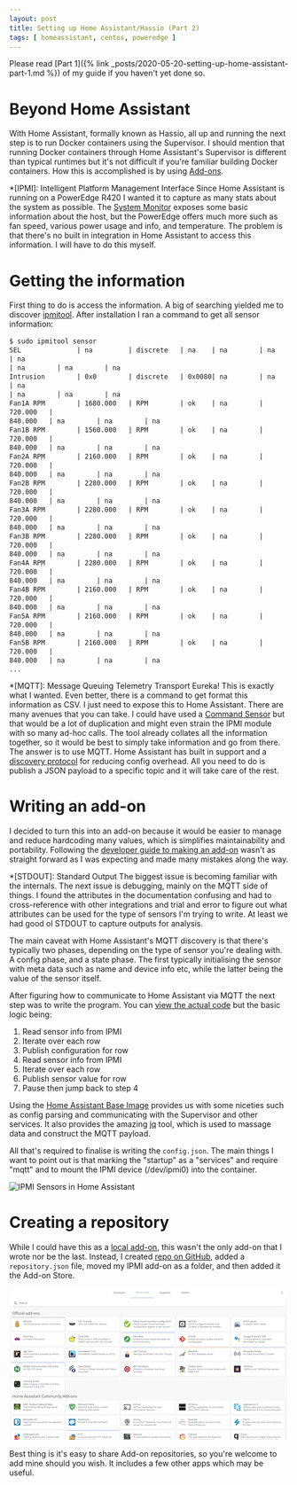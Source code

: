 ```yaml
---
layout: post
title: Setting up Home Assistant/Hassio (Part 2)
tags: [ homeassistant, centos, poweredge ]
---
```


Please read [Part 1]({% link _posts/2020-05-20-setting-up-home-assistant-part-1.md %})
of my guide if you haven't yet done so.

# Beyond Home Assistant

With Home Assistant, formally known as Hassio, all up and running the next step
is to run Docker containers using the Supervisor. I should mention that running
Docker containers through Home Assistant's Supervisor is different than typical
runtimes but it's not difficult if you're familiar building Docker containers.
How this is accomplished is by using
[Add-ons](https://developers.home-assistant.io/docs/add-ons).

*[IPMI]: Intelligent Platform Management Interface
Since Home Assistant is running on a PowerEdge R420 I wanted it to capture as
many stats about the system as possible. The [System
Monitor](https://www.home-assistant.io/integrations/systemmonitor/) exposes some
basic information about the host, but the PowerEdge offers much more such as fan
speed, various power usage and info, and temperature. The problem is that
there's no built in integration in Home Assistant to access this information. I
will have to do this myself.

# Getting the information

First thing to do is access the information. A big of searching yielded me to
discover [ipmitool](https://github.com/ipmitool/ipmitool). After installation I
ran a command to get all sensor information:

```shell
$ sudo ipmitool sensor
SEL              | na         | discrete   | na    | na        | na        | na
| na        | na        | na
Intrusion        | 0x0        | discrete   | 0x0080| na        | na        | na
| na        | na        | na
Fan1A RPM        | 1680.000   | RPM        | ok    | na        | 720.000   |
840.000   | na        | na        | na
Fan1B RPM        | 1560.000   | RPM        | ok    | na        | 720.000   |
840.000   | na        | na        | na
Fan2A RPM        | 2160.000   | RPM        | ok    | na        | 720.000   |
840.000   | na        | na        | na
Fan2B RPM        | 2280.000   | RPM        | ok    | na        | 720.000   |
840.000   | na        | na        | na
Fan3A RPM        | 2280.000   | RPM        | ok    | na        | 720.000   |
840.000   | na        | na        | na
Fan3B RPM        | 2280.000   | RPM        | ok    | na        | 720.000   |
840.000   | na        | na        | na
Fan4A RPM        | 2280.000   | RPM        | ok    | na        | 720.000   |
840.000   | na        | na        | na
Fan4B RPM        | 2160.000   | RPM        | ok    | na        | 720.000   |
840.000   | na        | na        | na
Fan5A RPM        | 2160.000   | RPM        | ok    | na        | 720.000   |
840.000   | na        | na        | na
Fan5B RPM        | 2160.000   | RPM        | ok    | na        | 720.000   |
840.000   | na        | na        | na
...
```

*[MQTT]: Message Queuing Telemetry Transport
Eureka! This is exactly what I wanted. Even better, there is a command to get
format this information as CSV. I just need to expose this to Home Assistant.
There are many avenues that you can take. I could have used a [Command
Sensor](https://www.home-assistant.io/integrations/sensor.command_line/) but
that would be a lot of duplication and might even strain the IPMI module with so
many ad-hoc calls. The tool already collates all the information together, so it
would be best to simply take information and go from there. The answer is to use
MQTT. Home Assistant has built in support and a [discovery
protocol](https://www.home-assistant.io/docs/mqtt/discovery/) for reducing
config overhead. All you need to do is publish a JSON payload to a specific
topic and it will take care of the rest.

# Writing an add-on

I decided to turn this into an add-on because it would be easier to manage and
reduce hardcoding many values, which is simplifies maintainability and
portability. Following the [developer guide to making an
add-on](https://developers.home-assistant.io/docs/add-ons) wasn't as straight
forward as I was expecting and made many mistakes along the way.

*[STDOUT]: Standard Output
The biggest issue is becoming familiar with the internals. The next issue is
debugging, mainly on the MQTT side of things. I found the attributes in the
documentation confusing and had to cross-reference with other integrations and
trial and error to figure out what attributes can be used for the type of
sensors I'm trying to write. At least we had good ol STDOUT to capture outputs
for analysis.

The main caveat with Home Assistant's MQTT discovery is that there's typically
two phases, depending on the type of sensor you're dealing with. A config phase,
and a state phase. The first typically initialising the sensor with meta data
such as name and device info etc, while the latter being the value of the sensor
itself.

After figuring how to communicate to Home Assistant via MQTT the next step was
to write the program. You can [view the actual
code](https://github.com/evilmarty/hassio-addons/blob/master/ipmi/rootfs/etc/services.d/ipmi/run)
but the basic logic being:

1. Read sensor info from IPMI
2. Iterate over each row
3. Publish configuration for row
4. Read sensor info from IPMI
5. Iterate over each row
6. Publish sensor value for row
7. Pause then jump back to step 4

Using the [Home Assistant Base
Image](https://github.com/home-assistant/docker-base) provides us with some
niceties such as config parsing and communicating with the Supervisor and other
services. It also provides the amazing [jq](https://stedolan.github.io/jq/)
tool, which is used to massage data and construct the MQTT payload.

All that's required to finalise is writing the `config.json`. The main things I
want to point out is that marking the "startup" as a "services" and require
"mqtt" and to mount the IPMI device (/dev/ipmi0) into the container.

![IPMI Sensors in Home
Assistant](/assets/images/home-assistant-ipmi-entities.jpg)

# Creating a repository

While I could have this as a [local
add-on](https://developers.home-assistant.io/docs/add-ons/testing), this wasn't
the only add-on that I wrote nor be the last. Instead, I created [repo on
GitHub](https://github.com/evilmarty/hassio-addons), added a `repository.json`
file, moved my IPMI add-on as a folder, and then added it the Add-on Store.

![The Add-on Store](/assets/images/home-assistant-addon-store.jpg)

Best thing is it's easy to share Add-on repositories, so you're welcome to add
mine should you wish. It includes a few other apps which may be useful.
